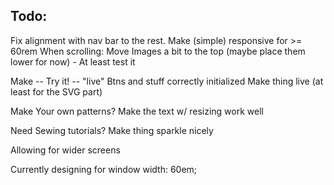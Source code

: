 Todo:
----------

Fix alignment with nav bar to the rest.
Make (simple) responsive for >= 60rem
When scrolling:
    Move Images a bit to the top (maybe place them lower for now) - At least test it

Make -- Try it! -- "live"
    Btns and stuff correctly initialized
    Make thing live (at least for the SVG part)

Make Your own patterns?
    Make the text w/ resizing work well

Need Sewing tutorials?
    Make thing sparkle nicely



Allowing for wider screens


Currently designing for window width: 60em;